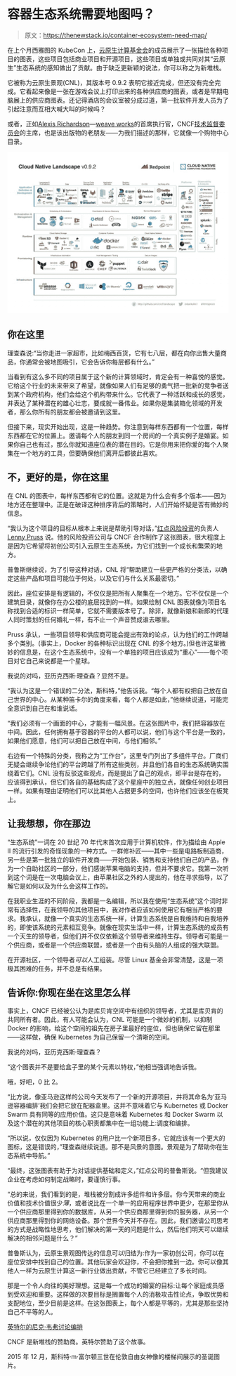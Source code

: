 # 容器生态系统需要地图吗？

> 原文：<https://thenewstack.io/container-ecosystem-need-map/>

在上个月西雅图的 KubeCon 上，[云原生计算基金会](https://www.cncf.io/)的成员展示了一张描绘各种项目的图表，这些项目包括商业项目和开源项目，这些项目或单独或共同对其“云原生”生态系统的感知做出了贡献。由于缺乏更新颖的说法，你可以称之为新堆栈。

它被称为云原生景观(CNL)，其版本号 0.9.2 表明它接近完成，但还没有完全完成。它看起来像是一张在游戏会议上打印出来的各种供应商的图表，或者是早期电脑展上的供应商图表。还记得酒店的会议室被分成过道，第一批软件开发人员为了引起注意而互相大喊大叫的时候吗？

或者，正如[Alexis Richardson](https://twitter.com/monadic?lang=en)—[weave works](https://www.weave.works/)的首席执行官，CNCF[技术监督委员会](https://www.cncf.io/people/technical-oversight-committee/)的主席，也是该出版物的老朋友——为我们描述的那样，它就像一个购物中心目录。

[![cloud-native-lanscape-v0-9-2](img/d3885463175088e3ca7cab182d9ff6ee.png)](https://thenewstack.io/?attachment_id=1669708)

## 你在这里

理查森说:“当你走进一家超市，比如梅西百货，它有七八层，都在向你出售大量商品，你通常会被地图吸引，它会告诉你每层都有什么。”

当看到有这么多不同的项目属于这个新的计算领域时，肯定会有一种喜悦的感觉。它给这个行业的未来带来了希望，就像如果人们有足够的勇气把一批新的竞争者送到某个政府机构，他们会给这个机构带来什么。它代表了一种活跃和成长的感觉，并表达了某种潜在的雄心壮志，要成就一番伟业。如果你是集装箱化领域的开发者，那么你所有的朋友都会被邀请到这里。

但接下来，现实开始出现，这是一种趋势。你注意到每样东西都有一个位置，每样东西都在它的位置上。邀请每个人的朋友到同一个房间的一个真实例子是婚宴。如果你自己也有过，那么你就知道座位表的潜在目的。它是你用来把你爱的每个人聚集在一个地方的工具，但要确保他们离开后都彼此喜欢。

## 不，更好的是，你在这里

在 CNL 的图表中，每样东西都有它的位置。这就是为什么会有多个版本——因为地方还在整理中。正是在破译这种排序背后的策略时，人们开始怀疑是否有微妙的信息。

“我认为这个项目的目标从根本上来说是帮助引导对话，”[红点风险投资](http://www.redpoint.com/)的负责人 [Lenny Pruss](https://twitter.com/lennypruss) 说。他的风险投资公司与 CNCF 合作制作了这张图表，很大程度上是因为它希望将初创公司引入云原生生态系统，为它们找到一个成长和繁荣的地方。

普鲁斯继续说，为了引导这种对话，CNL 将“帮助建立一些更严格的分类法，以确定这些产品和项目可能位于何处，以及它们与什么关系最密切。”

因此，座位安排是有逻辑的，不仅仅是把所有人聚集在一个地方。它不仅仅是一个建筑目录，就像你在办公楼的底层找到的一样。如果绘制 CNL 图表就像为项目名称找到合适的标识一样简单，它就不需要版本号了。除非，就像新娘和新郎的代理人同时策划的任何婚礼一样，有不止一个声音赞成谁去哪里。

Pruss 承认，一些项目领导和供应商可能会提出有效的论点，认为他们的工作跨越多个类别。(事实上，Docker 的各种标识出现在 CNL 的多个地方。)但也许这里微妙的信息是，在这个生态系统中，没有一个单独的项目应该成为“重心”——每个项目对它自己来说都是一个星球。

我说的对吗，亚历克西斯·理查森？显然不是。

“我认为这是一个错误的二分法，斯科特，”他告诉我。“每个人都有权把自己放在自己世界的中心。从某种笛卡尔的角度来看，每个人都是如此，”他继续说道，可能完全意识到自己在和谁说话。

“我们必须有一个画面的中心，才能有一幅风景。在这张图片中，我们把容器放在中间。因此，任何拥有基于容器的平台的人都可以说，他们与这个平台是一致的，如果他们愿意，他们可以把自己放在中间，与他们相邻。”

右边有一个特殊的分类，我称之为“工作台”，这里专门列出了多组件平台。厂商们无疑会继续争论他们的平台跨越了所有这些类别，并且他们各自的生态系统确实围绕着它们。CNL 没有反驳这些观点，而是提出了自己的观点，即平台是存在的，应该得到承认，但它们各自的基础构成了这个星座中的独立点，就像任何创业项目一样。如果有理由证明他们可以比其他人占据更多的空间，也许他们应该坐在板凳上。

## 让我想想，你在那边

“生态系统”一词在 20 世纪 70 年代末首次应用于计算机软件，作为描绘由 Apple II 的流行引发的奇怪现象的一种方式。一群修补匠——其中一些是电路板制造商，另一些是第一批独立的软件开发商——开始包装、销售和支持他们自己的产品，作为一个自助社区的一部分，他们感谢苹果电脑的支持，但并不要求它。我第一次听到这个词是在一次电脑会议上，由苹果社区之外的人提出的，他在寻求指导，以了解它是如何以及为什么会这样工作的。

在我职业生涯的不同阶段，我都是一名编辑，所以我在使用“生态系统”这个词时非常有选择性，在我领导的其他项目中，我对作者应该如何使用它有相当严格的要求。我承认，就像一个真实的生态系统一样，计算生态系统是自我维持和自我培养的，即使该系统的元素相互竞争。就像在现实生活中一样，计算生态系统的成员有一个天生的领导者，但他们并不仅仅依赖这个领导者来维持生存。领导者可能是一个供应商，或者是一个供应商联盟，或者是一个由有头脑的人组成的强大联盟。

在开源社区，一个领导者*可以*人工组装。尽管 Linux 基金会非常清楚，这是一项极其困难的任务，并不总是有结果。

## 告诉你:你现在坐在这里怎么样

事实上，CNCF 已经被公认为是库贝肯空间中有组织的领导者，尤其是库贝肯的共同所有者。因此，有人可能会认为，CNL 可能是一个微妙的机制，以抑制 Docker 的影响，给这个空间的祖先在房子里最好的座位，但也确保它留在那里——这样做，确保 Kubernetes 为自己保留一个清晰的空间。

我说的对吗，亚历克西斯·理查森？

“这个图表并不是要给盒子里的某个元素以特权，”他相当强调地告诉我。

哦，好吧，0 比 2。

“比方说，像亚马逊这样的公司今天发布了一个新的开源项目，并将其命名为‘亚马逊容器编排’我们会把它放在配器盒里。这并不意味着它与 Kubernetes 或 Docker Swarm 具有同等的应用价值。这只是意味着 Kubernetes 和 Docker Swarm 以及这个潜在的其他项目的核心职责都集中在一组功能上:调度和编排。

“所以说，仅仅因为 Kubernetes 的用户比一个新项目多，它就应该有一个更大的图标，这是错误的，”理查森继续说道。那不是风景的意图。景观是为了帮助你在生态系统中导航。”

“最终，这张图表有助于为对话提供基础和定义，”红点公司的普鲁斯说。“但我建议企业在考虑如何制定战略时，要谨慎行事。

“总的来说，我们看到的是，堆栈被分割成许多组件和许多层。你今天带来的商业价值和技术价值很少*薄*，或者说比在一个单一的应用程序世界中更少，在那里你从一个供应商那里得到你的数据库，从另一个供应商那里得到你的服务器，从另一个供应商那里得到你的网络设备。那个世界今天并不存在。因此，我们邀请公司思考的方式是战略性地思考，他们解决的第一天的问题是什么，然后他们明天可以继续解决的相邻问题是什么？”

普鲁斯认为，云原生景观图传达的信息可以归结为:作为一家初创公司，你可以在座位安排中找到自己的位置。其他玩家会欢迎你，不会把你推到一边。你可以像其他人一样为云原生计算这一新行业做出贡献，不管它已经建立了多长时间。

那是一个令人向往的美好理想。这是每一个成功的婚宴的目标:让每个家庭成员感到受欢迎和重要。这样做的次要目标是搁置每个人的消极攻击性论点，争取优势和支配地位，至少目前是这样。在这张图表上，每个人都是平等的，尤其是那些坚持自己不平等的人。

[英特尔的尼克·韦弗讨论编排](https://thenewstack.simplecast.com/episodes/intels-nick-weaver-discusses-orchestration)

CNCF 是新堆栈的赞助商。英特尔赞助了这个故事。

2015 年 12 月，斯科特·m·富尔顿三世在伦敦自由女神像的楼梯间展示的圣诞图片。

<svg xmlns:xlink="http://www.w3.org/1999/xlink" viewBox="0 0 68 31" version="1.1"><title>Group</title> <desc>Created with Sketch.</desc></svg>